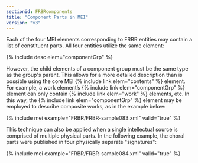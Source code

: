 ```yaml
---
sectionid: FRBRcomponents
title: "Component Parts in MEI"
version: "v3"
---
```


Each of the four MEI elements corresponding to FRBR entities may contain a list of constituent parts. All four entities utilize the same element:

{% include desc elem="componentGrp" %} 

However, the child elements of a component group must be the same type as the group's parent. This allows for a more detailed description than is possible using the core MEI {% include link elem="contents" %} element. For example, a work element’s {% include link elem="componentGrp" %} element can only contain {% include link elem="work" %} elements, etc. In this way, the {% include link elem="componentGrp" %} element may be employed to describe composite works, as in the example below:

{% include mei example="FRBR/FRBR-sample083.xml" valid="true" %}

This technique can also be applied when a single intellectual source is comprised of multiple physical parts. In the following example, the choral parts were published in four physically separate "signatures":

{% include mei example="FRBR/FRBR-sample084.xml" valid="true" %}
